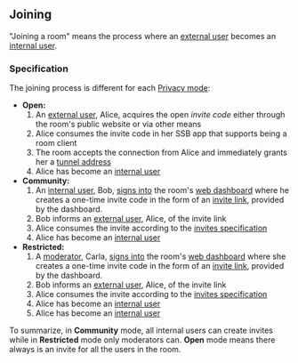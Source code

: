 ## Joining

"Joining a room" means the process where an [external user](../Stakeholders/External%20user.md) becomes an [internal user](../Stakeholders/Internal%20user.md).

### Specification

The joining process is different for each [Privacy mode](../Setup/Privacy%20modes.md):

- **Open:**
  1. An [external user](../Stakeholders/External%20user.md), Alice, acquires the open *invite code* either through the room's public website or via other means
  1. Alice consumes the invite code in her SSB app that supports being a room client
  1. The room accepts the connection from Alice and immediately grants her a [tunnel address](Tunnel%20addresses.md)
  1. Alice has become an [internal user](../Stakeholders/Internal%20user.md)
- **Community:**
  1. An [internal user](../Stakeholders/Internal%20user.md), Bob, [signs into](../Setup/Sign-in%20with%20SSB.md) the room's [web dashboard](../Setup/Web%20Dashboard.md) where he creates a one-time invite code in the form of an [invite link](Invites.md), provided by the dashboard.
  1. Bob informs an [external user](../Stakeholders/External%20user.md), Alice, of the invite link
  1. Alice consumes the invite according to the [invites specification](Invites.md)
  1. Alice has become an [internal user](../Stakeholders/Internal%20user.md)
- **Restricted:**
  1. A [moderator](../Stakeholders/Moderator.md), Carla, [signs into](../Setup/Sign-in%20with%20SSB.md) the room's [web dashboard](../Setup/Web%20Dashboard.md) where she creates a one-time invite code in the form of an [invite link](Invites.md), provided by the dashboard.
  1. Bob informs an [external user](../Stakeholders/External%20user.md), Alice, of the invite link
  1. Alice consumes the invite according to the [invites specification](Invites.md)
  1. Alice has become an [internal user](../Stakeholders/Internal%20user.md)
  1. Alice has become an [internal user](../Stakeholders/Internal%20user.md)

To summarize, in **Community** mode, all internal users can create invites while in **Restricted** mode only moderators can. **Open** mode means there always is an invite for all the users in the room.
